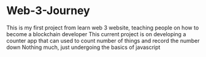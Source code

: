 # Web-3-Journey
This is my first project from learn web 3 website, teaching people on how to become a blockchain developer
This current project is on developing a counter app that can used to count number of things and record the number down
Nothing much, just undergoing the basics of javascript
